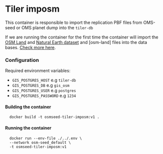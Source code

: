 # Tiler imposm

This container is responsible to import the replication PBF files from OMS-seed or OMS planet dump into the `tiler-db`

If we are running the container for the first time the container will import the [OSM Land](http://data.openstreetmapdata.com/land-polygons-split-3857.zip) and [Natural Earth dataset](http://nacis.org/initiatives/natural-earth) and [osm-land] files into the data bases. [Check more here](https://github.com/go-spatial/tegola-osm#import-the-osm-land-and-natural-earth-dataset-requires-gdal-natural-earth-can-be-skipped-if-youre-only-interested-in-osm).



### Configuration

Required environment variables:

- `GIS_POSTGRES_HOST` e.g `tiler-db`
- `GIS_POSTGRES_DB` e.g `gis_osm`
- `GIS_POSTGRES_USER` e.g `postgres`
- `GIS_POSTGRES_PASSWORD` e.g `1234`

#### Building the container

```
  docker build -t osmseed-tiler-imposm:v1 .
```

#### Running the container

```
  docker run --env-file ./../.env \
  --network osm-seed_default \
  -t osmseed-tiler-imposm:v1
```
